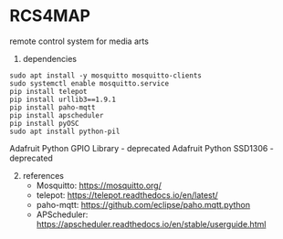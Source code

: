 # RCS4MAP
remote control system for media arts


1. dependencies
```
sudo apt install -y mosquitto mosquitto-clients
sudo systemctl enable mosquitto.service
pip install telepot
pip install urllib3==1.9.1
pip install paho-mqtt
pip install apscheduler
pip install pyOSC
sudo apt install python-pil
```
Adafruit Python GPIO Library - deprecated
Adafruit Python SSD1306 - deprecated


2. references
   * Mosquitto: <https://mosquitto.org/>
   * telepot: <https://telepot.readthedocs.io/en/latest/>
   * paho-mqtt: <https://github.com/eclipse/paho.mqtt.python>
   * APScheduler: <https://apscheduler.readthedocs.io/en/stable/userguide.html>

